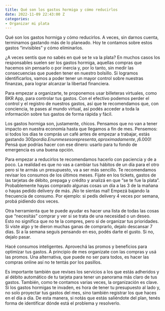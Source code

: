 ```yaml
---
title: Qué son los gastos hormiga y cómo reducirlos
date: 2022-11-09 22:43:00 Z
categories:
- Organizar mi plata
---
```


Qué son los gastos hormiga y cómo reducirlos. A veces, sin darnos cuenta, terminamos gastando más de lo planeado. Hoy te contamos sobre estos gastos “invisibles” y cómo eliminarlos.

¿A veces sentís que no sabés en qué se te va la plata? En muchos casos los responsables suelen ser los gastos hormiga, aquellas compras que hacemos sin pensarlo o por inercia y, por lo tanto, sin medir las consecuencias que pueden tener en nuestro bolsillo. Si logramos identificarlos, vamos a poder tener un mayor control sobre nuestras finanzas, para lograr alcanzar la libertad financiera. 

Para empezar a organizarte, te proponemos usar billeteras virtuales, como BKR App, para controlar tus gastos. Con el efectivo podemos perder el control y el registro de nuestros gastos, así que te recomendamos que, con conciencia, te pases al mundo virtual, así podés acceder a toda la información sobre tus gastos de forma rápida y fácil. 

Los gastos hormiga son, justamente, chicos. Pensamos que no van a tener impacto en nuestra economía hasta que llegamos a fin de mes. Pensemos: si todos los días te comprás un café antes de empezar a trabajar, estás gastando $300 por día. En un mes eso representa, aproximadamente, ¡$6.000! Pensá que podrías hacer con ese dinero: usarlo para tu fondo de emergencia es una buena opción. 

Para empezar a reducirlos te recomendamos hacerlo con paciencia y de a poco. La realidad es que no vas a cambiar tus hábitos de un día para el otro pero si te armás un presupuesto, va a ser más sencillo. Te recomendamos revisar los consumos de los últimos meses. Fijate en los tickets, gastos de las tarjetas de débito, prepaga y crédito y analizá en que “se te fue la plata”. Probablemente hayas comprado algunas cosas un día a las 3 de la mañana o hayas pedido delivery de más. ¡No te sientas mal! Empezá bajando la frecuencia de consumo. Por ejemplo: si pedís delivery 4 veces por semana, probá pidiendo dos veces. 

Otra herramienta que te puede ayudar es hacer una lista de todas las cosas que “necesitás” comprar y ver si se trata de una necesidad o un deseo. Esto no significa que no te la compres, pero si de organizar tus prioridades. Si viste algo y te dieron muchas ganas de comprarlo, dejalo descansar 7 días. Si a la semana seguís pensando en eso, podés darte el gusto. Si no, dejalo pasar. 

Hacé consumos inteligentes. Aprovechá las promos y beneficios para optimizar tus gastos. A principio de mes organizate con las compras y usá las promos. Una alternativa, que puede no ser para todos, es hacer las compras online así no te tentás por los pasillos. 

Es importante también que revises los servicios a los que estás adheridos y al débito automático de tu tarjeta para tener un panorama más claro de tus gastos. También, como te contamos varias veces, la organización es clave. Si los gastos hormigas te invaden, es hora de tener tu presupuesto al lado y, no solo proyectar tus gastos del mes, sino también registrar los que haces en el día a día. De esta manera, si notás que estás saliéndote del plan, tenés forma de identificar dónde está el problema y resolverlo.